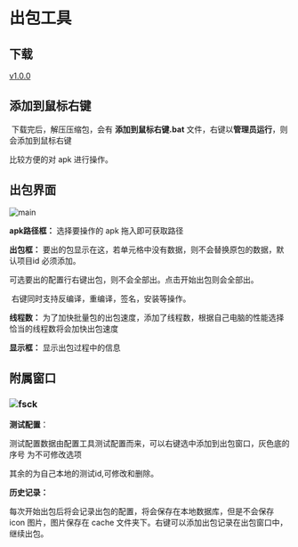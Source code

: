 # 出包工具

  

## 下载



[v1.0.0](http://gui.vigame.cn/createApk/v1.0.0/createApk_1.0.0.zip)



## 添加到鼠标右键

​	下载完后，解压压缩包，会有 **添加到鼠标右键.bat**  文件，右键以**管理员运行**，则会添加到鼠标右键

比较方便的对 apk 进行操作。



## 出包界面



![main](C:\Users\Administrator\Desktop\edd\wbdoc\VigameDoc\.gitbook\assets\wbgui\createApk\main.png)



**apk路径框：** 选择要操作的 apk 拖入即可获取路径 

**出包框：** 要出的包显示在这，若单元格中没有数据，则不会替换原包的数据，默认项目id 必须添加。

可选要出的配置行右键出包，则不会全部出。点击开始出包则会全部出。

​	右键同时支持反编译，重编译，签名，安装等操作。

**线程数：** 为了加快批量包的出包速度，添加了线程数，根据自己电脑的性能选择恰当的线程数将会加快出包速度

**显示框：** 显示出包过程中的信息



## 附属窗口

### ![fsck](C:\Users\Administrator\Desktop\edd\wbdoc\VigameDoc\.gitbook\assets\wbgui\createApk\fsck.png)

**测试配置**：

​	测试配置数据由配置工具测试配置而来，可以右键选中添加到出包窗口，灰色底的序号 为不可修改选项

其余的为自己本地的测试id,可修改和删除。



**历史记录：** 

​	每次开始出包后将会记录出包的配置，将会保存在本地数据库，但是不会保存icon 图片，图片保存在 cache 文件夹下。右键可以添加出包记录在出包窗口中，继续出包。



 	